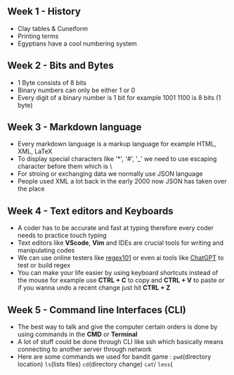 ## Week 1 - History 

- Clay tables & Cuneiform
- Printing terms
- Egyptians have a cool numbering system

## Week 2 - Bits and Bytes 

- 1 Byte consists of 8 bits
- Binary numbers can only be either 1 or 0
- Every digit of a binary number is 1 bit for example 1001 1100 is 8 bits (1 byte)

## Week 3 - Markdown language 

- Every markdown language is a markup language for example HTML, XML, LaTeX
- To display special characters like '*', '#', '_'  we need to use escaping character before them which is \
- For stroing or exchanging data we normally use JSON language
- People used XML a lot back in the early 2000 now JSON has taken over the place

## Week 4 - Text editors and Keyboards 

- A coder has to be accurate and fast at typing therefore every coder needs to practice touch typing
- Text editors like **VScode**, **Vim** and IDEs are crucial tools for writing and manipulating codes
- We can use online testers like [regex101](https://regex101.com/) or even ai tools like [ChatGPT](https://chatgpt.com/) to test or build regex
- You can make your life easier by using keyboard shortcuts instead of the mouse for example use **CTRL + C** to copy and **CTRL + V** to paste or if you wanna undo a recent change just hit **CTRL + Z**

## Week 5 - Command line Interfaces (CLI)

- The best way to talk and give the computer certain orders is done by using commands in the **CMD** or **Terminal**
- A lot of stuff could be done through CLI like ssh which basically means connecting to another server through network
- Here are some commands we used for bandit game : `pwd`(directory location) `ls`(lists files) `cd`(directory change) `cat`/ `less`(
